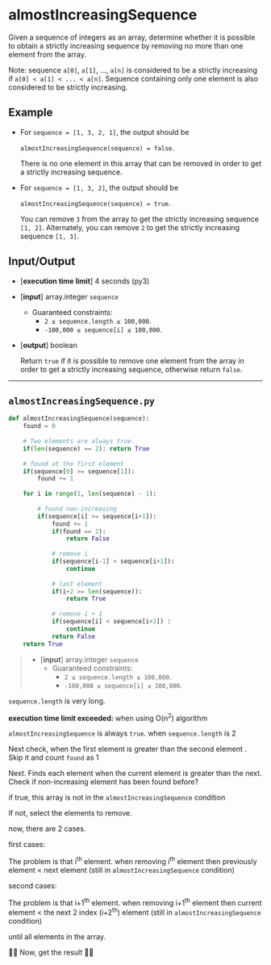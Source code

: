 # almostIncreasingSequence

Given a sequence of integers as an array, determine whether it is possible to obtain a strictly increasing sequence by removing no more than one element from the array.

Note: sequence `a[0]`, `a[1]`, ..., `a[n]` is considered to be a strictly increasing if `a[0] < a[1] < ... < a[n]`. Sequence containing only one element is also considered to be strictly increasing.

## Example

* For `sequence = [1, 3, 2, 1]`, the output should be

  `almostIncreasingSequence(sequence) = false`.

  There is no one element in this array that can be removed in order to get a strictly increasing sequence.

* For `sequence = [1, 3, 2]`, the output should be
  
  `almostIncreasingSequence(sequence) = true`.

  You can remove `3` from the array to get the strictly increasing sequence `[1, 2]`. Alternately, you can remove `2` to get the strictly increasing sequence `[1, 3]`.

## Input/Output

* [**execution time limit**] 4 seconds (py3)
* [**input**] array.integer `sequence`
    * Guaranteed constraints:
      * `2 ≤ sequence.length ≤ 100,000`.
      * `-100,000 ≤ sequence[i] ≤ 100,000`.
* [**output**] boolean
    
    Return `true` if it is possible to remove one element from the array in order to get a strictly increasing sequence, otherwise return `false`.

---

`almostIncreasingSequence.py`
---
```python
def almostIncreasingSequence(sequence):
    found = 0
    
    # Two elements are always true.
    if(len(sequence) == 2): return True
    
    # found at the first element
    if(sequence[0] >= sequence[1]):
        found += 1
    
    for i in range(1, len(sequence) - 1):   
        
        # found non-increasing    
        if(sequence[i] >= sequence[i+1]):
            found += 1
            if(found == 2):
                return False
            
            # remove i
            if(sequence[i-1] < sequence[i+1]):
                continue
                
            # last element     
            if(i+2 >= len(sequence)):
                return True
                
            # remove i + 1   
            if(sequence[i] < sequence[i+2]) :
                continue
            return False
    return True
```


>* [**input**] array.integer `sequence`
>    * Guaranteed constraints:
>      * `2 ≤ sequence.length ≤ 100,000`.
>      * `-100,000 ≤ sequence[i] ≤ 100,000`.

`sequence.length` is very long. 

**execution time limit exceeded:** when using O(n<sup>2</sup>) algorithm

`almostIncreasingSequence` is always `true`. when `sequence.length` is 2

Next check, when the first element is greater than the second element . Skip it and count `found` as 1

Next. Finds each element when the current element is greater than the next. Check if non-increasing element has been found before? 

if true, this array is not in the `almostIncreasingSequence` condition

If not, select the elements to remove.

now, there are 2 cases.

first cases:

The problem is that i<sup>th</sup> element. when removing i<sup>th</sup> element then
previously element < next element (still in  `almostIncreasingSequence` condition)

second cases:

The problem is that i+1<sup>th</sup> element. when removing i+1<sup>th</sup> element then
current element < the next 2 index (i+2<sup>th</sup>) element (still in  `almostIncreasingSequence` condition)

until all elements in the array.

🥳🥳 Now, get the result 🥳🥳